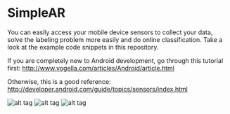 SimpleAR
========

You can easily access your mobile device sensors to collect your data, solve the labeling problem more easily and do online classification. Take a look at the example code snippets in this repository.

If you are completely new to Android development, go through this tutorial first: 
http://www.vogella.com/articles/Android/article.html

Otherwise, this is a good reference:
http://developer.android.com/guide/topics/sensors/index.html




![alt tag](https://raw.github.com/myaged/SimpleAR/master/images/1.png)    ![alt tag](https://raw.github.com/myaged/SimpleAR/master/images/2.png)    ![alt tag](https://raw.github.com/myaged/SimpleAR/master/images/3.png)   
